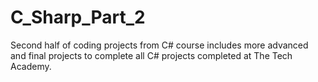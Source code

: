 # C_Sharp_Part_2
Second half of coding projects from C# course includes more advanced and final projects to complete all C# projects completed at The Tech Academy.
